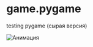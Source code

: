 # game.pygame
testing pygame
(сырая версия)



![Анимация](https://user-images.githubusercontent.com/102540442/199448828-ded61640-144f-4d16-bb59-5dc32c093105.gif)

